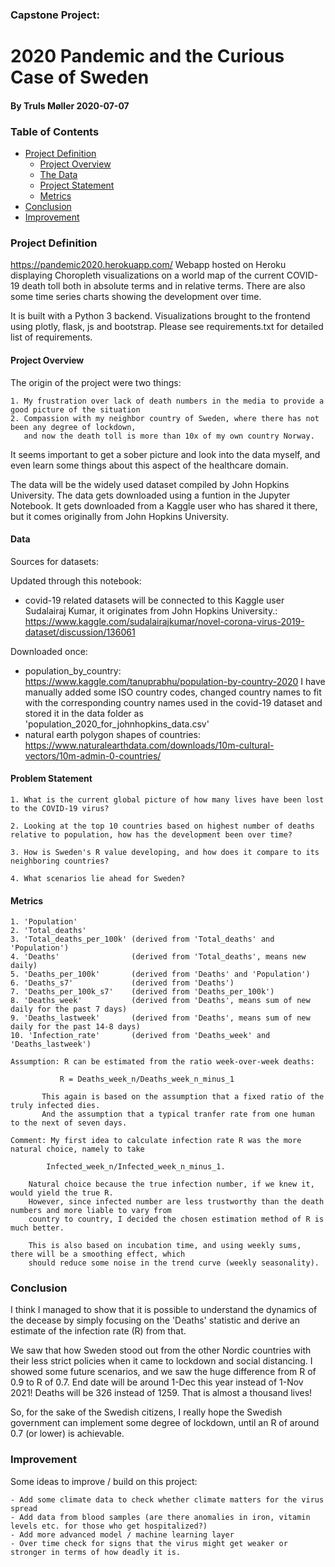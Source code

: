 ### Capstone Project:

# 2020 Pandemic and the Curious Case of Sweden

#### By Truls Møller 2020-07-07

### Table of Contents


* [Project Definition](#chapter2)
    * [Project Overview](#section_2_1)
    * [The Data](#section_2_2)   
    * [Project Statement](#section_2_3)
    * [Metrics](#section_2_4)
* [Conclusion](#chapter6)
* [Improvement](#chapter7)

### Project Definition <a class="anchor" id="chapter2"></a>

https://pandemic2020.herokuapp.com/
Webapp hosted on Heroku displaying Choropleth visualizations on a world map of the current COVID-19 death toll both in absolute terms and in relative terms. There are also some time series charts showing the development over time.

It is built with a Python 3 backend. Visualizations brought to the frontend using plotly, flask, js and bootstrap. Please see requirements.txt for detailed list of requirements.

#### Project Overview  <a class="anchor" id="section_2_1"></a>

The origin of the project were two things:

    1. My frustration over lack of death numbers in the media to provide a good picture of the situation
    2. Compassion with my neighbor country of Sweden, where there has not been any degree of lockdown,
       and now the death toll is more than 10x of my own country Norway.

It seems important to get a sober picture and look into the data myself, and even learn some things about this aspect of the healthcare domain.

The data will be the widely used dataset compiled by John Hopkins University. The data gets downloaded using a funtion in the Jupyter Notebook. It gets downloaded from a Kaggle user who has shared it there, but it comes originally from John Hopkins University.




#### Data <a class="anchor" id="section_2_2"></a>

Sources for datasets:

Updated through this notebook:
- covid-19 related datasets will be connected to this Kaggle user Sudalairaj Kumar, it originates from John Hopkins University.: https://www.kaggle.com/sudalairajkumar/novel-corona-virus-2019-dataset/discussion/136061

Downloaded once:
- population_by_country: https://www.kaggle.com/tanuprabhu/population-by-country-2020
    I have manually added some ISO country codes, changed country names to fit with the corresponding country names used in the covid-19 dataset and stored it in the data folder as 'population_2020_for_johnhopkins_data.csv'
- natural earth polygon shapes of countries: https://www.naturalearthdata.com/downloads/10m-cultural-vectors/10m-admin-0-countries/

#### Problem Statement  <a class="anchor" id="section_2_3"></a>

    1. What is the current global picture of how many lives have been lost to the COVID-19 virus?

    2. Looking at the top 10 countries based on highest number of deaths relative to population, how has the development been over time?

    3. How is Sweden's R value developing, and how does it compare to its neighboring countries?

    4. What scenarios lie ahead for Sweden?


#### Metrics    <a class="anchor" id="section_2_4"></a>


    1. 'Population'
    2. 'Total_deaths'
    3. 'Total_deaths_per_100k' (derived from 'Total_deaths' and 'Population')
    4. 'Deaths'                (derived from 'Total_deaths', means new daily)
    5. 'Deaths_per_100k'       (derived from 'Deaths' and 'Population')
    6. 'Deaths_s7'             (derived from 'Deaths')
    7. 'Deaths_per_100k_s7'    (derived from 'Deaths_per_100k')
    8. 'Deaths_week'           (derived from 'Deaths', means sum of new daily for the past 7 days)
    9. 'Deaths_lastweek'       (derived from 'Deaths', means sum of new daily for the past 14-8 days)
    10. 'Infection_rate'       (derived from 'Deaths_week' and 'Deaths_lastweek')

    Assumption: R can be estimated from the ratio week-over-week deaths:

               R = Deaths_week_n/Deaths_week_n_minus_1

           This again is based on the assumption that a fixed ratio of the truly infected dies.
           And the assumption that a typical tranfer rate from one human to the next of seven days.

    Comment: My first idea to calculate infection rate R was the more natural choice, namely to take  

            Infected_week_n/Infected_week_n_minus_1.

        Natural choice because the true infection number, if we knew it, would yield the true R.
        However, since infected number are less trustworthy than the death numbers and more liable to vary from
        country to country, I decided the chosen estimation method of R is much better.

        This is also based on incubation time, and using weekly sums, there will be a smoothing effect, which
        should reduce some noise in the trend curve (weekly seasonality).

### Conclusion <a class="anchor" id="chapter6"></a>

I think I managed to show that it is possible to understand the dynamics of the decease by simply focusing on the 'Deaths' statistic and derive an estimate of the infection rate (R) from that.

We saw that how Sweden stood out from the other Nordic countries with their less strict policies when it came to lockdown and social distancing. I showed some future scenarios, and we saw the huge difference from R of 0.9 to R of 0.7. End date will be around 1-Dec this year instead of 1-Nov 2021! Deaths will be 326 instead of 1259. That is almost a thousand lives!

So, for the sake of the Swedish citizens, I really hope the Swedish government can implement some degree of lockdown, until an R of around 0.7 (or lower) is achievable.

### Improvement <a class="anchor" id="chapter7"></a>

Some ideas to improve / build on this project:

    - Add some climate data to check whether climate matters for the virus spread
    - Add data from blood samples (are there anomalies in iron, vitamin levels etc. for those who get hospitalized?)
    - Add more advanced model / machine learning layer
    - Over time check for signs that the virus might get weaker or stronger in terms of how deadly it is.
